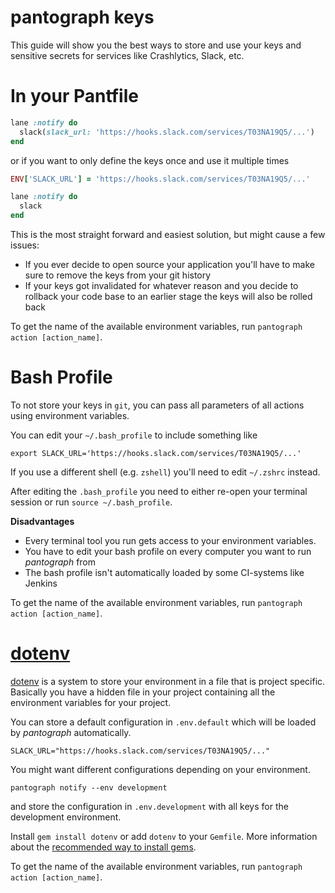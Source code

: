 # pantograph keys

This guide will show you the best ways to store and use your keys and sensitive secrets for services like Crashlytics, Slack, etc.

# In your Pantfile

```ruby
lane :notify do
  slack(slack_url: 'https://hooks.slack.com/services/T03NA19Q5/...')
end
```

or if you want to only define the keys once and use it multiple times


```ruby
ENV['SLACK_URL'] = 'https://hooks.slack.com/services/T03NA19Q5/...'

lane :notify do
  slack
end
```

This is the most straight forward and easiest solution, but might cause a few issues:

- If you ever decide to open source your application you'll have to make sure to remove the keys from your git history
- If your keys got invalidated for whatever reason and you decide to rollback your code base to an earlier stage the keys will also be rolled back

To get the name of the available environment variables, run `pantograph action [action_name]`.

# Bash Profile

To not store your keys in `git`, you can pass all parameters of all actions using environment variables.

You can edit your `~/.bash_profile` to include something like

```shell
export SLACK_URL='https://hooks.slack.com/services/T03NA19Q5/...'
```

If you use a different shell (e.g. `zshell`) you'll need to edit `~/.zshrc` instead.

After editing the `.bash_profile` you need to either re-open your terminal session or run `source ~/.bash_profile`.

**Disadvantages**

- Every terminal tool you run gets access to your environment variables. 
- You have to edit your bash profile on every computer you want to run _pantograph_ from
- The bash profile isn't automatically loaded by some CI-systems like Jenkins

To get the name of the available environment variables, run `pantograph action [action_name]`.

# [dotenv](https://github.com/bkeepers/dotenv)

[dotenv](https://github.com/bkeepers/dotenv) is a system to store your environment in a file that is project specific. Basically you have a hidden file in your project containing all the environment variables for your project.

You can store a default configuration in `.env.default` which will be loaded by _pantograph_ automatically.

```shell
SLACK_URL="https://hooks.slack.com/services/T03NA19Q5/..."
```

You might want different configurations depending on your environment.

```shell
pantograph notify --env development
```

and store the configuration in `.env.development` with all keys for the development environment.

Install `gem install dotenv` or add `dotenv` to your `Gemfile`.
More information about the [recommended way to install gems](https://urbanquakers.github.io/pantograph/getting-started/ios/setup/#use-a-gemfile).

To get the name of the available environment variables, run `pantograph action [action_name]`.

